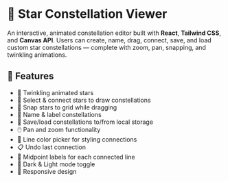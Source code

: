 # 🌌 Star Constellation Viewer

An interactive, animated constellation editor built with **React**, **Tailwind CSS**, and **Canvas API**. Users can create, name, drag, connect, save, and load custom star constellations — complete with zoom, pan, snapping, and twinkling animations.

## 🚀 Features

- 🌟 Twinkling animated stars
- 🎯 Select & connect stars to draw constellations
- 🧲 Snap stars to grid while dragging
- 📝 Name & label constellations
- 💾 Save/load constellations to/from local storage
- 🖱️ Pan and zoom functionality
- 🎨 Line color picker for styling connections
- 📋 Undo last connection
- 📐 Midpoint labels for each connected line
- 🌙 Dark & Light mode toggle
- 📱 Responsive design



